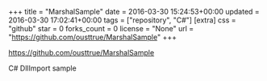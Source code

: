 +++
title = "MarshalSample"
date = 2016-03-30 15:24:53+00:00
updated = 2016-03-30 17:02:41+00:00
tags = ["repository", "C#"]
[extra]
css = "github"
star = 0
forks_count = 0
license = "None"
url = "https://github.com/ousttrue/MarshalSample"
+++

<https://github.com/ousttrue/MarshalSample>

C# DllImport sample
